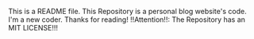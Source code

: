 This is a README file.
This Repository is a personal blog website's code.
I'm a new coder.
Thanks for reading!
!!Attention!!: The Repository has an MIT LICENSE!!!